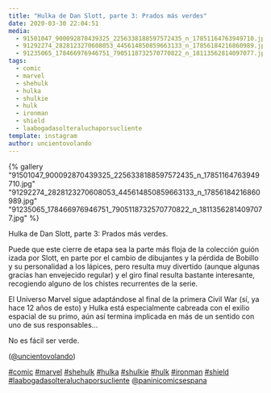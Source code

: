 ```yaml
---
title: "Hulka de Dan Slott, parte 3: Prados más verdes"
date: 2020-03-30 22:04:51
media: 
  - 91501047_900092870439325_2256338188597572435_n_17851164763949710.jpg
  - 91292274_2828123270608053_445614850859663133_n_17856184216860989.jpg
  - 91235065_178466976946751_7905118732570770822_n_18113562814097077.jpg
tags: 
  - comic
  - marvel
  - shehulk
  - hulka
  - shulkie
  - hulk
  - ironman
  - shield
  - laabogadasolteraluchaporsucliente
template: instagram
author: uncientovolando
---
```


{% gallery "91501047_900092870439325_2256338188597572435_n_17851164763949710.jpg" "91292274_2828123270608053_445614850859663133_n_17856184216860989.jpg" "91235065_178466976946751_7905118732570770822_n_18113562814097077.jpg" %}

Hulka de Dan Slott, parte 3: Prados más verdes.

Puede que este cierre de etapa sea la parte más floja de la colección guión izada por Slott, en parte por el cambio de dibujantes y la pérdida de Bobillo y su personalidad a los lápices, pero resulta muy divertido (aunque algunas gracias han envejecido regular) y el giro final resulta bastante interesante, recogiendo alguno de los chistes recurrentes de la serie.

El Universo Marvel sigue adaptándose al final de la primera Civil War (sí, ya hace 12 años de esto) y Hulka está especialmente cabreada con el exilio espacial de su primo, aún así termina implicada en más de un sentido con uno de sus responsables...

No es fácil ser verde.

([@uncientovolando](https://instagram.com/uncientovolando))

[#comic](/etiquetas/comic) [#marvel](/etiquetas/marvel) [#shehulk](/etiquetas/shehulk) [#hulka](/etiquetas/hulka) [#shulkie](/etiquetas/shulkie) [#hulk](/etiquetas/hulk) [#ironman](/etiquetas/ironman) [#shield](/etiquetas/shield) [#laabogadasolteraluchaporsucliente](/etiquetas/laabogadasolteraluchaporsucliente) [@paninicomicsespana](https://instagram.com/paninicomicsespana)
